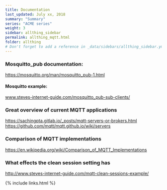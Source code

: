 ```yaml
---
title: Documentation 
last_updated: July xx, 2018
summary: "Summary"
series: "ACME series"
weight: 3
sidebar: allthing_sidebar
permalink: allthing_mqtt.html
folder: allthing
# Don't forget to add a reference in _data/sidebars/allthing_sidebar.yml and/or _data/topnav.yml 
---
```


### Mosquitto_pub documentation:
https://mosquitto.org/man/mosquitto_pub-1.html
#### Mosquitto example:
www.steves-internet-guide.com/mosquitto_pub-sub-clients/

### Great overview of current MQTT applications
https://sachingpta.gitlab.io/_posts/mqtt-servers-or-brokers.html
https://github.com/mqtt/mqtt.github.io/wiki/servers

### Comparison of MQTT implementations 
https://en.wikipedia.org/wiki/Comparison_of_MQTT_Implementations

### What effects the clean session setting has
http://www.steves-internet-guide.com/mqtt-clean-sessions-example/


{% include links.html %}
